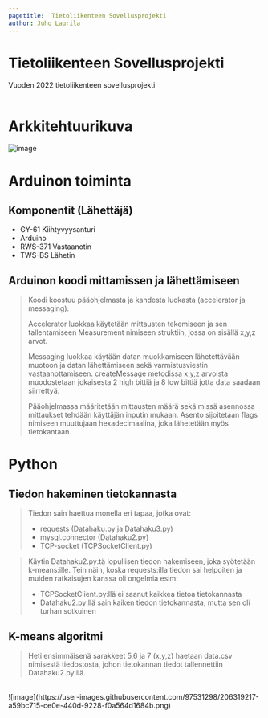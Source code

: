 ```yaml
---
pagetitle:  Tietoliikenteen Sovellusprojekti
author: Juho Laurila
---
```


# Tietoliikenteen Sovellusprojekti
Vuoden 2022 tietoliikenteen sovellusprojekti
<br/>
<br/>
# Arkkitehtuurikuva
![image](https://user-images.githubusercontent.com/97531298/199923738-0a49c750-2408-4f4b-a696-a13558a3ca13.png)

# Arduinon toiminta
## Komponentit (Lähettäjä)
- GY-61 Kiihtyvyysanturi
- Arduino
- RWS-371 Vastaanotin
- TWS-BS Lähetin

## Arduinon koodi mittamissen ja lähettämiseen
> Koodi koostuu pääohjelmasta ja kahdesta luokasta (accelerator ja messaging).
> 
> Accelerator luokkaa käytetään mittausten tekemiseen ja sen tallentamiseen Measurement nimiseen struktiin, jossa on sisällä x,y,z arvot.
>
> Messaging luokkaa käytään datan muokkamiseen lähetettävään muotoon ja datan lähettämiseen sekä varmistusviestin vastaanottamiseen. createMessage metodissa x,y,z arvoista muodostetaan jokaisesta 2 high bittiä ja 8 low bittiä jotta data saadaan siirrettyä.
>
> Pääohjelmassa määritetään mittausten määrä sekä missä asennossa mittaukset tehdään käyttäjän inputin mukaan. Asento sijoitetaan flags nimiseen muuttujaan hexadecimaalina, joka lähetetään myös tietokantaan.

# Python
## Tiedon hakeminen tietokannasta
> Tiedon sain haettua monella eri tapaa, jotka ovat:
> - requests (Datahaku.py ja Datahaku3.py)
> - mysql.connector (Datahaku2.py)
> - TCP-socket (TCPSocketClient.py)

> Käytin Datahaku2.py:tä lopullisen tiedon hakemiseen, joka syötetään k-means:ille. Tein näin, koska requests:illa tiedon sai helpoiten ja muiden ratkaisujen kanssa oli ongelmia esim: 
> - TCPSocketClient.py:llä ei saanut kaikkea tietoa tietokannasta
> - Datahaku2.py:llä sain kaiken tiedon tietokannasta, mutta sen oli turhan sotkuinen

## K-means algoritmi
> Heti ensimmäisenä sarakkeet 5,6 ja 7 (x,y,z) haetaan data.csv nimisestä tiedostosta, johon tietokannan tiedot tallennettiin Datahaku2.py:llä. 
<br>
![image](https://user-images.githubusercontent.com/97531298/206319217-a59bc715-ce0e-440d-9228-f0a564d1684b.png)
